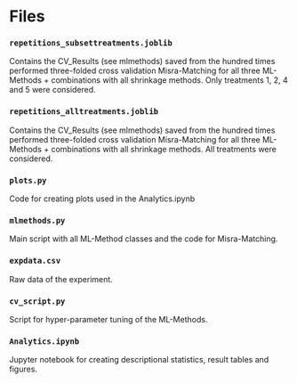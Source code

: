 # Files
### `repetitions_subsettreatments.joblib`
Contains the CV_Results (see mlmethods) saved from the hundred times performed three-folded cross validation Misra-Matching for all three ML-Methods + combinations with all shrinkage methods. Only treatments 1, 2, 4 and 5 were considered.

### `repetitions_alltreatments.joblib`
Contains the CV_Results (see mlmethods) saved from the hundred times performed three-folded cross validation Misra-Matching for all three ML-Methods + combinations with all shrinkage methods. All treatments were considered.

### `plots.py`
Code for creating plots used in the Analytics.ipynb

### `mlmethods.py`
Main script with all ML-Method classes and the code for Misra-Matching. 

### `expdata.csv`
Raw data of the experiment.

### `cv_script.py`
Script for hyper-parameter tuning of the ML-Methods.

### `Analytics.ipynb`
Jupyter notebook for creating descriptional statistics, result tables and figures.

